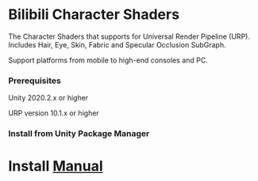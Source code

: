 # Bilibili Character Shaders
The Character Shaders that supports for Universal Render Pipeline (URP). Includes Hair, Eye, Skin, Fabric and Specular Occlusion SubGraph.

Support platforms from mobile to high-end consoles and PC.

### Prerequisites
Unity 2020.2.x or higher

URP version 10.1.x or higher

### Install from Unity Package Manager

# Install [Manual](https://docs.unity3d.com/Manual/upm-ui-giturl.html)

